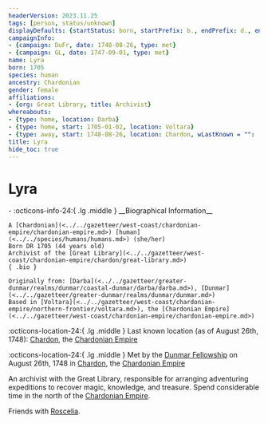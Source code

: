 ```yaml
---
headerVersion: 2023.11.25
tags: [person, status/unknown]
displayDefaults: {startStatus: born, startPrefix: b., endPrefix: d., endStatus: died}
campaignInfo:
- {campaign: DuFr, date: 1748-08-26, type: met}
- {campaign: GL, date: 1747-09-01, type: met}
name: Lyra
born: 1705
species: human
ancestry: Chardonian
gender: female
affiliations:
- {org: Great Library, title: Archivist}
whereabouts:
- {type: home, location: Darba}
- {type: home, start: 1705-01-02, location: Voltara}
- {type: away, start: 1748-08-26, location: Chardon, wLastKnown = "": !!null ''}
title: Lyra
hide_toc: true
---
```

# Lyra
<div class="grid cards ext-narrow-margin ext-one-column" markdown>
- :octicons-info-24:{ .lg .middle } __Biographical Information__

    A [Chardonian](<../../gazetteer/west-coast/chardonian-empire/chardonian-empire.md>) [human](<../../species/humans/humans.md>) (she/her)  
    Born DR 1705 (44 years old)  
    Archivist of the [Great Library](<../../gazetteer/west-coast/chardonian-empire/chardon/great-library.md>)  
    { .bio }

    Originally from: [Darba](<../../gazetteer/greater-dunmar/realms/dunmar/coastal-dunmar/darba/darba.md>), [Dunmar](<../../gazetteer/greater-dunmar/realms/dunmar/dunmar.md>)
    Based in [Voltara](<../../gazetteer/west-coast/chardonian-empire/northern-frontier/voltara.md>), the [Chardonian Empire](<../../gazetteer/west-coast/chardonian-empire/chardonian-empire.md>)
</div>

:octicons-location-24:{ .lg .middle } Last known location (as of August 26th, 1748): [Chardon](<../../gazetteer/west-coast/chardonian-empire/chardon/chardon.md>), the [Chardonian Empire](<../../gazetteer/west-coast/chardonian-empire/chardonian-empire.md>)



:octicons-location-24:{ .lg .middle } Met by the [Dunmar Fellowship](<../pcs/dunmar-fellowship/dunmar-fellowship.md>) on August 26th, 1748 in [Chardon](<../../gazetteer/west-coast/chardonian-empire/chardon/chardon.md>), the [Chardonian Empire](<../../gazetteer/west-coast/chardonian-empire/chardonian-empire.md>)  



An archivist with the Great Library, responsible for arranging adventuring expeditions to recover magic, knowledge, and treasure. Spend considerable time in the north of the [Chardonian Empire](<../../gazetteer/west-coast/chardonian-empire/chardonian-empire.md>).

Friends with [Roscelia](<./roscelia.md>).

